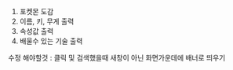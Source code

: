 1. 포켓몬 도감
2. 이름, 키, 무게 출력
3. 속성값 출력
4. 배울수 있는 기술 출력
   
수정 해야할것 : 클릭 및 검색했을때 새창이 아닌 화면가운데에 배너로 띄우기  
